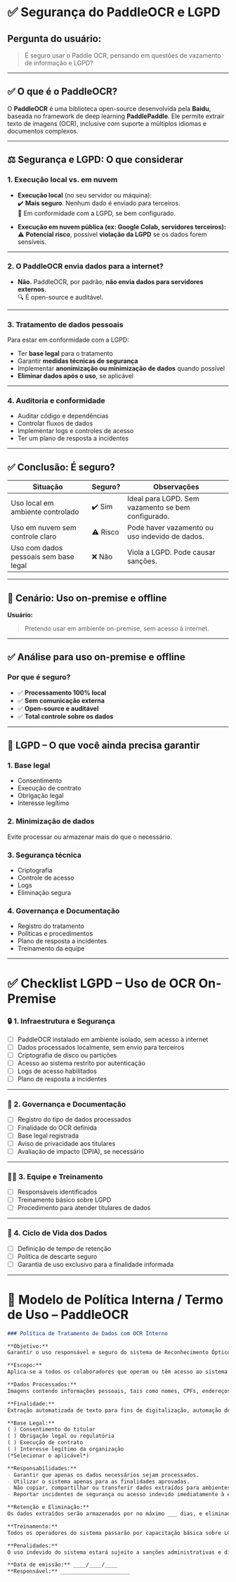 # ✅ Segurança do PaddleOCR e LGPD

## Pergunta do usuário:
> É seguro usar o Paddle OCR, pensando em questões de vazamento de informação e LGPD?

---

## ✅ O que é o PaddleOCR?

O **PaddleOCR** é uma biblioteca open-source desenvolvida pela **Baidu**, baseada no framework de deep learning **PaddlePaddle**. Ele permite extrair texto de imagens (OCR), inclusive com suporte a múltiplos idiomas e documentos complexos.

---

## ⚖️ Segurança e LGPD: O que considerar

### 1. **Execução local vs. em nuvem**

- **Execução local** (no seu servidor ou máquina):  
  ✔️ **Mais seguro**. Nenhum dado é enviado para terceiros.  
  🔐 Em conformidade com a LGPD, se bem configurado.

- **Execução em nuvem pública (ex: Google Colab, servidores terceiros):**  
  ⚠️ **Potencial risco**, possível **violação da LGPD** se os dados forem sensíveis.

---

### 2. **O PaddleOCR envia dados para a internet?**

- **Não.** PaddleOCR, por padrão, **não envia dados para servidores externos**.  
  🔍 É open-source e auditável.

---

### 3. **Tratamento de dados pessoais**

Para estar em conformidade com a LGPD:

- Ter **base legal** para o tratamento  
- Garantir **medidas técnicas de segurança**  
- Implementar **anonimização ou minimização de dados** quando possível  
- **Eliminar dados após o uso**, se aplicável

---

### 4. **Auditoria e conformidade**

- Auditar código e dependências  
- Controlar fluxos de dados  
- Implementar logs e controles de acesso  
- Ter um plano de resposta a incidentes

---

## ✅ Conclusão: É seguro?

| Situação                                 | Seguro? | Observações |
|------------------------------------------|---------|-------------|
| Uso local em ambiente controlado         | ✔️ Sim  | Ideal para LGPD. Sem vazamento se bem configurado. |
| Uso em nuvem sem controle claro          | ⚠️ Risco | Pode haver vazamento ou uso indevido de dados. |
| Uso com dados pessoais sem base legal    | ❌ Não  | Viola a LGPD. Pode causar sanções. |

---

## 🤖 Cenário: Uso on-premise e offline

**Usuário:**  
> Pretendo usar em ambiente on-premise, sem acesso à internet.

---

## ✅ Análise para uso on-premise e offline

### Por que é seguro?

- ✅ **Processamento 100% local**
- ✅ **Sem comunicação externa**
- ✅ **Open-source e auditável**
- ✅ **Total controle sobre os dados**

---

## 🔐 LGPD – O que você ainda precisa garantir

### 1. **Base legal**
- Consentimento  
- Execução de contrato  
- Obrigação legal  
- Interesse legítimo

### 2. **Minimização de dados**
Evite processar ou armazenar mais do que o necessário.

### 3. **Segurança técnica**
- Criptografia  
- Controle de acesso  
- Logs  
- Eliminação segura

### 4. **Governança e Documentação**
- Registro do tratamento  
- Políticas e procedimentos  
- Plano de resposta a incidentes  
- Treinamento da equipe

---

# ✅ Checklist LGPD – Uso de OCR On-Premise

### 🔒 1. Infraestrutura e Segurança

- [ ] PaddleOCR instalado em ambiente isolado, sem acesso à internet  
- [ ] Dados processados localmente, sem envio para terceiros  
- [ ] Criptografia de disco ou partições  
- [ ] Acesso ao sistema restrito por autenticação  
- [ ] Logs de acesso habilitados  
- [ ] Plano de resposta a incidentes

---

### 📄 2. Governança e Documentação

- [ ] Registro do tipo de dados processados  
- [ ] Finalidade do OCR definida  
- [ ] Base legal registrada  
- [ ] Aviso de privacidade aos titulares  
- [ ] Avaliação de impacto (DPIA), se necessário

---

### 👩‍💼 3. Equipe e Treinamento

- [ ] Responsáveis identificados  
- [ ] Treinamento básico sobre LGPD  
- [ ] Procedimento para atender titulares de dados

---

### 🧽 4. Ciclo de Vida dos Dados

- [ ] Definição de tempo de retenção  
- [ ] Política de descarte seguro  
- [ ] Garantia de uso exclusivo para a finalidade informada

---

# 📄 Modelo de Política Interna / Termo de Uso – PaddleOCR

```markdown
### Política de Tratamento de Dados com OCR Interno

**Objetivo:**  
Garantir o uso responsável e seguro do sistema de Reconhecimento Óptico de Caracteres (OCR) baseado na biblioteca PaddleOCR, respeitando os princípios da Lei Geral de Proteção de Dados (LGPD).

**Escopo:**  
Aplica-se a todos os colaboradores que operam ou têm acesso ao sistema de OCR instalado em ambiente local (on-premise), sem acesso à internet.

**Dados Processados:**  
Imagens contendo informações pessoais, tais como nomes, CPFs, endereços, dados de documentos oficiais e/ou dados sensíveis.

**Finalidade:**  
Extração automatizada de texto para fins de digitalização, automação de cadastros, e organização documental.

**Base Legal:**  
( ) Consentimento do titular  
( ) Obrigação legal ou regulatória  
( ) Execução de contrato  
( ) Interesse legítimo da organização  
(*Selecionar o aplicável*)

**Responsabilidades:**  
- Garantir que apenas os dados necessários sejam processados.  
- Utilizar o sistema apenas para as finalidades aprovadas.  
- Não copiar, compartilhar ou transferir dados extraídos para ambientes externos.  
- Reportar incidentes de segurança ou acesso indevido imediatamente à equipe de TI ou DPO.

**Retenção e Eliminação:**  
Os dados extraídos serão armazenados por no máximo ___ dias, e eliminados de forma segura conforme política interna.

**Treinamento:**  
Todos os operadores do sistema passarão por capacitação básica sobre LGPD e segurança da informação.

**Penalidades:**  
O uso indevido do sistema estará sujeito a sanções administrativas e disciplinares, conforme regulamento interno da organização.

**Data de emissão:** ____/____/____  
**Responsável:** ______________________

